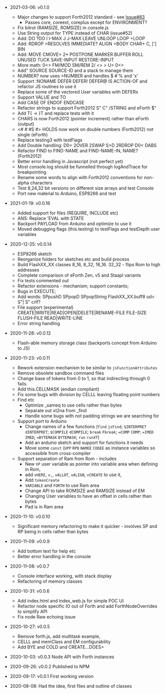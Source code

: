 * 2021-03-06: v0.1.0
  * Major changes to support Forth2012 standard - see [Issue#83](https://github.com/mitra42/webForth/issues/83)
    * Passes core, coreext, coreplus except for ENVIRONMENT?
  * Fix bitrot (RAMSIZE, ROMSIZE) in console.js 
  * Use String output for TYPE instead of CHAR (issue#52)
  * Add: DO ?DO I I-MAX J J-MAX LEAVE UNLOOP LOOP +LOOP
  * Add: RDROP >RESOLVES IMMEDIATE? ALIGN >BODY CHAR+ C, ['] BIN
  * Add: MOVE CMOVE> 2* POSTPONE MARKER BUFFER ROLL UNUSED TUCK SAVE-INPUT RESTORE-INPUT
  * More math: 0<> FM/MOD SM/REM 2/ <> > U> 0<>
  * Add" SOURCE SOURCE-ID and a stack to manage them
  * NUMBER? now uses >NUMBER and handles $ # % and 'x'
  * Support :NONAME DEFER DEFER! DEFER@ IS ACTION-OF and refactor JS routines to use it 
  * Replace some of the vectored User variables with DEFERs
  * Support VALUE and TO
  * Add CASE OF ENDOF ENDCASE
  * Refactor strings to support Forth2012 S" C" /STRING and eForth $"
  * Add T{ -> }T and replace tests with it
  * CHARS is now Forth2012 (pointer increment) rather than eForth (output)
  * <# # #S #> HOLDS now work on double numbers (Forth2012) not single (eForth)
  * Replace testing3 with testFlags
  * Add Double handling: D0= 2OVER 2SWAP S>D 2RDROP D0< DABS
  * Refactor FIND to FIND-NAME and FIND-NAME-IN, NAME?  (Forth2012)
  * Better error handling in Javascript (not perfect yet)
  * Most console.log should be funnelled through logAndTrace for breakpointing
  * Rename some words to align with Forth2012 conventions for non-alpha characters
  * Test 8,24,32 bit versions on different size arrays and test Console
  * Port new material to Arduino, ESP8266 and test

* 2021-01-19: v0.0.16
  * Added support for files (REQUIRE, INCLUDE etc)
  * ANS: Replace 'EVAL with STATE
  * Backport PAYLOAD from Arduino and optimize to use it
  * Moved debugging flags (this.testing) to testFlags and testDepth user variables
* 2020-12-25: v0.0.14
  * ESP8266 sketch
  * Reorganize folders for sketches etc and build process
  * Build FlashXX_XX classes 8_16, 8_32, 16_16. 32_32 - flips Rom to high addresses
  * Complete comparison of eForth Zen, v5 and Staapl variants
  * Fix tests commented out
  * Refactor extensions - mechanism; support constants; 
  * Bugs in EXECUTE; 
  * Add words: SPpushD SPpopD SPpopString FlashXX_XX.buff8 ud< S"| S" crlf?
  * File support (experimental) CREATE|WRITE|READ|OPEN|DELETE|RENAME-FILE FILE-SIZE FLUSH-FILE READ|WRITE-LINE
  * Error string handling
* 2020-11-28: v0.0.12
  * Flash-able memory storage class (backports concept from Arduino to JS)
* 2020-11-23: v0.0.11
  * Rework extension mechanism to be similar to `jsFunctionAttributes`
  * Remove obsolete sandbox command files
  * Change base of tokens from 0 to 1, so that indirecting through 0 fails.
  * Add this.CELLMASK (endian compliant)
  * Fix some bugs with division by CELLL leaving floating point numbers
  * Find etc
    * Optimize _sameq to use cells rather than bytes
    * Separate out xt2na from _find
    * Handle some bugs with not padding strings we are searching for
  * Support port to Arduino
    * Change names of a few functions (`find` `jsFind`; `$INTERPRET` `dINTERPRET`; `$COMPILE` `dCOMPILE`; 
      `break` `Fbreak`; `=COMP` `COMP`; `=IMED` `IMED`; `=BYTEMASK` `BYTEMASK`; `run` `runXT`)
    * Add an arduino sketch and support for functions it needs
    * Move some `const` (`UPP` `RP0` `NAMEE` `CODEE` as instance variables so accessible from cross-compiler 
  * Support separation of Ram from Rom - includes
    * New `VP` user variable as pointer into variable area when defining in Rom, 
    * add `vHERE`, `v,`, `vALLOT`, `vALIGN`, `vCREATE` to use it,
    * Add `tokenCreate`
    * `VARIABLE` and `FORTH` to use Ram area
    * Change API to take ROMSIZE and RAMSIZE instead of EM
    * Changing User variables to have an offset in cells rather than bytes
    * Pad is in Ram area
* 2020-11-10: v0.0.10
  * Significant memory refactoring to make it quicker - involves SP and RP being in cells rather than bytes
* 2020-11-09: v0.0.9
  * Add bottom text for help etc
  * Better error handling in the console
* 2020-11-08: v0.0.7
  * Console interface working, with stack display
  * Refactoring of memory classes
* 2020-10-31: v0.0.6
  * Add index.html and index_web.js for simple POC UI 
  * Refactor node specific IO out of Forth and add ForthNodeOverrides to simplify API
  * Fix node Raw echoing issue
* 2020-10-27: v0.0.5
  * Remove forth.js, add multitask example, 
  * CELLL and memClass and EM configurability
  * Add BYE and COLD and CREATE...DOES>
* 2020-10-03: v0.0.3 Node API with Forth instances
* 2020-09-26: v0.0.2 Published to NPM
* 2020-09-17: v0.0.1 First working version
* 2020-08-08: Had the idea, first files and outline of classes


